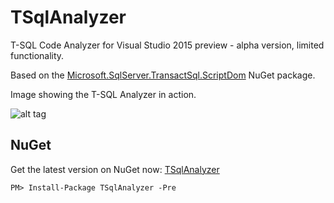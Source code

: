 TSqlAnalyzer
============

T-SQL Code Analyzer for Visual Studio 2015 preview - alpha version, limited functionality.

Based on the [Microsoft.SqlServer.TransactSql.ScriptDom](http://www.nuget.org/packages/Microsoft.SqlServer.TransactSql.ScriptDom/) NuGet package.

Image showing the T-SQL Analyzer in action.

![alt tag](https://raw.githubusercontent.com/ErikEJ/TSqlAnalyzer/master/SqlAnalyzer.png)


## NuGet
Get the latest version on NuGet now: [TSqlAnalyzer](http://www.nuget.org/packages/TSqlAnalyzer)

```
PM> Install-Package TSqlAnalyzer -Pre
```
